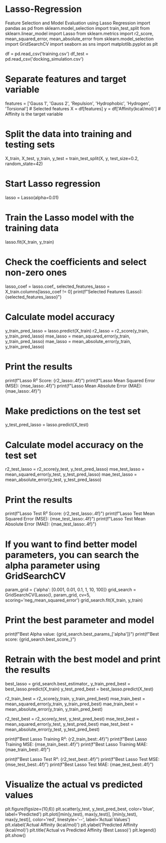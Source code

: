 # Lasso-Regression
Feature Selection and Model Evaluation using Lasso Regression
import pandas as pd
from sklearn.model_selection import train_test_split
from sklearn.linear_model import Lasso
from sklearn.metrics import r2_score, mean_squared_error, mean_absolute_error
from sklearn.model_selection import GridSearchCV
import seaborn as sns
import matplotlib.pyplot as plt

df = pd.read_csv('training.csv') 
df_test = pd.read_csv('docking_simulation.csv')  

# Separate features and target variable
features = ['Gauss 1', 'Gauss 2', 'Repulsion', 'Hydrophobic', 'Hydrogen', 'Torsional']  # Selected features
X = df[features]
y = df['Affinity(kcal/mol)']  # Affinity is the target variable

# Split the data into training and testing sets
X_train, X_test, y_train, y_test = train_test_split(X, y, test_size=0.2, random_state=42)

# Start Lasso regression
lasso = Lasso(alpha=0.01)

# Train the Lasso model with the training data
lasso.fit(X_train, y_train)

# Check the coefficients and select non-zero ones
lasso_coef = lasso.coef_
selected_features_lasso = X_train.columns[lasso_coef != 0]
print(f"Selected Features (Lasso): {selected_features_lasso}")

# Calculate model accuracy
y_train_pred_lasso = lasso.predict(X_train)
r2_lasso = r2_score(y_train, y_train_pred_lasso)
mse_lasso = mean_squared_error(y_train, y_train_pred_lasso)
mae_lasso = mean_absolute_error(y_train, y_train_pred_lasso)

# Print the results
print(f"Lasso R² Score: {r2_lasso:.4f}")
print(f"Lasso Mean Squared Error (MSE): {mse_lasso:.4f}")
print(f"Lasso Mean Absolute Error (MAE): {mae_lasso:.4f}")

# Make predictions on the test set
y_test_pred_lasso = lasso.predict(X_test)

# Calculate model accuracy on the test set
r2_test_lasso = r2_score(y_test, y_test_pred_lasso)
mse_test_lasso = mean_squared_error(y_test, y_test_pred_lasso)
mae_test_lasso = mean_absolute_error(y_test, y_test_pred_lasso)

# Print the results
print(f"Lasso Test R² Score: {r2_test_lasso:.4f}")
print(f"Lasso Test Mean Squared Error (MSE): {mse_test_lasso:.4f}")
print(f"Lasso Test Mean Absolute Error (MAE): {mae_test_lasso:.4f}")

# If you want to find better model parameters, you can search the alpha parameter using GridSearchCV
param_grid = {'alpha': [0.001, 0.01, 0.1, 1, 10, 100]}
grid_search = GridSearchCV(Lasso(), param_grid, cv=5, scoring='neg_mean_squared_error')
grid_search.fit(X_train, y_train)

# Print the best parameter and model
print(f"Best Alpha value: {grid_search.best_params_['alpha']}")
print(f"Best score: {grid_search.best_score_}")

# Retrain with the best model and print the results
best_lasso = grid_search.best_estimator_
y_train_pred_best = best_lasso.predict(X_train)
y_test_pred_best = best_lasso.predict(X_test)

r2_train_best = r2_score(y_train, y_train_pred_best)
mse_train_best = mean_squared_error(y_train, y_train_pred_best)
mae_train_best = mean_absolute_error(y_train, y_train_pred_best)

r2_test_best = r2_score(y_test, y_test_pred_best)
mse_test_best = mean_squared_error(y_test, y_test_pred_best)
mae_test_best = mean_absolute_error(y_test, y_test_pred_best)

print(f"Best Lasso Training R²: {r2_train_best:.4f}")
print(f"Best Lasso Training MSE: {mse_train_best:.4f}")
print(f"Best Lasso Training MAE: {mae_train_best:.4f}")

print(f"Best Lasso Test R²: {r2_test_best:.4f}")
print(f"Best Lasso Test MSE: {mse_test_best:.4f}")
print(f"Best Lasso Test MAE: {mae_test_best:.4f}")

# Visualize the actual vs predicted values
plt.figure(figsize=(10,6))
plt.scatter(y_test, y_test_pred_best, color='blue', label='Predicted')
plt.plot([min(y_test), max(y_test)], [min(y_test), max(y_test)], color='red', linestyle='--', label='Actual Values')
plt.xlabel('Actual Affinity (kcal/mol)')
plt.ylabel('Predicted Affinity (kcal/mol)')
plt.title('Actual vs Predicted Affinity (Best Lasso)')
plt.legend()
plt.show()
